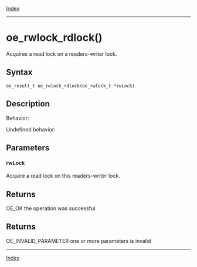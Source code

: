 [Index](index.md)

---
# oe_rwlock_rdlock()

Acquires a read lock on a readers-writer lock.

## Syntax

    oe_result_t oe_rwlock_rdlock(oe_rwlock_t *rwLock)
## Description 

Behavior:

Undefined behavior:



## Parameters

#### rwLock

Acquire a read lock on this readers-writer lock.

## Returns

OE_OK the operation was successful

## Returns

OE_INVALID_PARAMETER one or more parameters is invalid

---
[Index](index.md)

